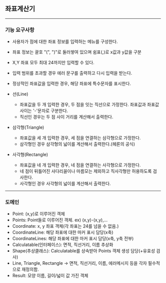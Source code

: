 ## 좌표계산기
-- -

### 기능 요구사항
- 사용자가 점에 대한 좌표 정보를 입력하는 메뉴를 구성한다.
- 좌표 정보는 괄호 "(", ")"로 둘러쌓여 있으며 쉼표(,)로 x값과 y값을 구분
- X,Y 좌표 모두 최대 24까지만 입력할 수 있다.
- 입력 범위를 초과할 경우 에러 문구를 출력하고 다시 입력을 받는다.
- 정상적인 좌표값을 입력한 경우, 해당 좌표에 특수문자를 표시한다.

- 선(Line)
    - 좌표값을 두 개 입력한 경우, 두 점을 잇는 직선으로 가정한다. 좌표값과 좌표값 사이는 '-'문자로 구분한다.
    - 직선인 경우는 두 점 사이 거리를 계산해서 출력한다.

- 삼각형(Triangle)
    - 좌표값을 세 개 입력한 경우, 세 점을 연결하는 삼각형으로 가정한다.
    - 삼각형인 경우 삼각형의 넓이를 계산해서 출력한다.(헤론의 공식)

- 사각형(Rectangle)
    - 좌표값을 네 개 입력한 경우, 네 점을 연결하는 사각형으로 가정한다.
    - 네 점이 뒤틀어진 사다리꼴이나 마름모는 제외하고 직사각형만 허용하도록 검사한다.
    - 사각형인 경우 사각형의 넓이를 계산해서 출력한다.
-- -
### 도메인
- Point: (x,y)로 이루어진 객체
- Points: Point들로 이루어진 객체. ex) (x,y)-(x,y),...
- Coordinate: x, y 좌표 객체(각 좌표는 24를 넘을 수 없음.)
- CoordinateLine: 해당 좌표에 대한 마커 표시 담당(x축)
- CoordinateLines: 해당 좌표에 대한 마커 표시 담당(x축, y축 전부)
- Calculatable(인터페이스): 면적, 직선거리, 이름 추상화
- Shape(추상클래스): Calculatable를 상속받아 Points 객체 생성 담당(+유효성 검사)
- Line, Triangle, Rectangle -> 면적, 직선거리, 이름, 에러메시지 등을 각자 필수적으로 재정의함.
- Result: 모양 이름, 길이/넓이 값 가진 객체

